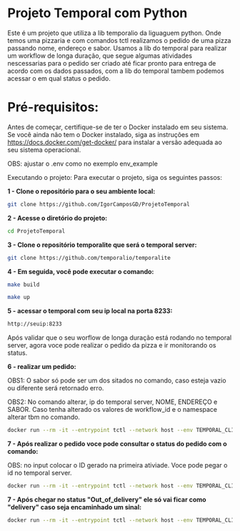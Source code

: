 # Projeto Temporal com Python
Este é um projeto que utiliza a lib temporalio da liguaguem python. Onde temos uma pizzaria e com comandos tctl realizamos o pedido de uma pizza passando nome, endereço e sabor. Usamos a lib do temporal para realizar um workflow de longa duração, que segue algumas atividades nescessarias para o pedido ser criado até ficar pronto para entrega de acordo com os dados passados, com a lib do temporal tambem podemos acessar o em qual status o pedido.

# Pré-requisitos:
Antes de começar, certifique-se de ter o Docker instalado em seu sistema. Se você ainda não tem o Docker instalado, siga as instruções em https://docs.docker.com/get-docker/ para instalar a versão adequada ao seu sistema operacional.

OBS: ajustar o .env como no exemplo env_example

Executando o projeto:
Para executar o projeto, siga os seguintes passos:

**1 - Clone o repositório para o seu ambiente local:**

```bash
git clone https://github.com/IgorCamposGD/ProjetoTemporal
```
**2 - Acesse o diretório do projeto:**

```bash
cd ProjetoTemporal
```

**3 - Clone o repositório temporalite que será o temporal server:**

```bash
git clone https://github.com/temporalio/temporalite
```

**4 - Em seguida, você pode executar o comando:**

```bash
make build
```

```bash
make up
```

**5 - acessar o temporal com seu ip local na porta 8233:**

```bash
http://seuip:8233
```

Após validar que o seu worflow de longa duração está rodando no temporal server, agora voce pode realizar o pedido da pizza e ir monitorando os status.

**6 - realizar um pedido:**

OBS1: O sabor só pode ser um dos sitados no comando, caso esteja vazio ou diferente será retornado erro.

OBS2: No comando alterar, ip do temporal server, NOME, ENDEREÇO e SABOR. Caso tenha alterado os valores de workflow_id e o namespace alterar tbm no comando.

```bash
docker run --rm -it --entrypoint tctl --network host --env TEMPORAL_CLI_ADDRESS="ipdotemporalserver":7233 temporalio/admin-tools:1.14.0 --namespace pizzahut workflow signal --workflow_id "PizzahutWorkflow-workflow" --name "new_order" --input '{\"name\": \"NOME\" , \"address\": \"ENDEREÇO\", \"flavor\": \"Calabresa,Frango ou Chocolate\"}'
```

**7 - Após realizar o pedido voce pode consultar o status do pedido com o comando:**

OBS: no input colocar o ID gerado na primeira ativiade. Voce pode pegar o id no temporal server.

```bash
docker run --rm -it --entrypoint tctl --network host --env TEMPORAL_CLI_ADDRESS="ipdotemporalserver":7233 temporalio/admin-tools:1.14.0 --namespace pizzahut workflow query --workflow_id PizzahutWorkflow-workflow --query_type "get_order_status" --input 1111
```

**7 - Após chegar no status "Out_of_delivery" ele só vai ficar como "delivery" caso seja encaminhado um sinal:**

```bash
docker run --rm -it --entrypoint tctl --network host --env TEMPORAL_CLI_ADDRESS="ipdotemporalserver":7233 temporalio/admin-tools:1.14.0 --namespace pizzahut workflow signal --workflow_id "PizzahutWorkflow-workflow" --name "confirm_delivery" --input 1111
```

